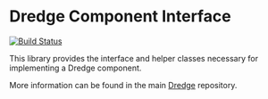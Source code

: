 # Dredge Component Interface

[![Build Status](https://img.shields.io/travis/bharley/dredge-component/master.svg?style=flat-square)](https://travis-ci.org/bharley/dredge-component)

This library provides the interface and helper classes necessary for
implementing a Dredge component.

More information can be found in the main [Dredge] repository.

[Dredge]: https://github.com/bharley/dredge
